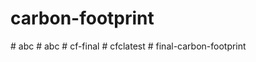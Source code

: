 # carbon-footprint
#   a b c  
 #   a b c  
 # cf-final
#   c f c l a t e s t  
 # final-carbon-footprint
